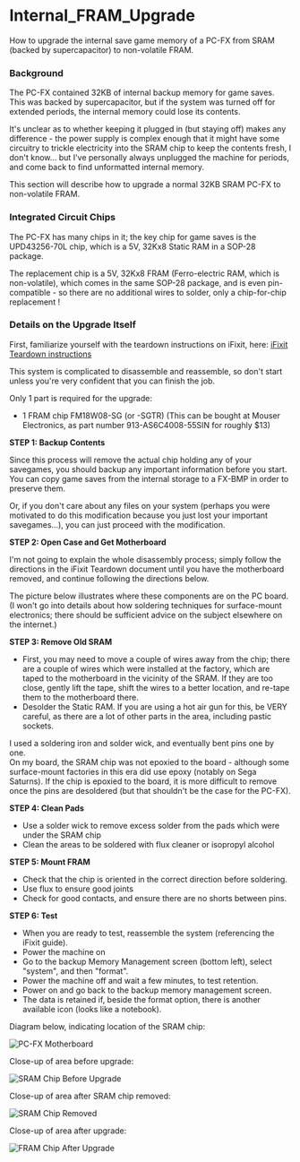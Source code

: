 # Internal_FRAM_Upgrade

How to upgrade the internal save game memory of a PC-FX from SRAM (backed by supercapacitor) to non-volatile FRAM.


### Background

The PC-FX contained 32KB of internal backup memory for game saves. This was backed by supercapacitor, but if the
system was turned off for extended periods, the internal memory could lose its contents.

It's unclear as to whether keeping it plugged in (but staying off) makes any difference - the power supply is
complex enough that it might have some circuitry to trickle electricity into the SRAM chip to keep the contents
fresh, I don't know... but I've personally always unplugged the machine for periods, and come back to find
unformatted internal memory.

This section will describe how to upgrade a normal 32KB SRAM PC-FX to non-volatile FRAM.

### Integrated Circuit Chips

The PC-FX has many chips in it; the key chip for game saves is the UPD43256-70L chip, which is a 5V,
32Kx8 Static RAM in a SOP-28 package.

The replacement chip is a 5V, 32Kx8 FRAM (Ferro-electric RAM, which is non-volatile), which comes in
the same SOP-28 package, and is even pin-compatible - so there are no additional wires to solder, only
a chip-for-chip replacement !


### Details on the Upgrade Itself

First, familiarize yourself with the teardown instructions on iFixit, here:
[iFixit Teardown instructions](https://www.ifixit.com/Teardown/NEC+PC-FX+Teardown/148628)

This system is complicated to disassemble and reassemble, so don't start unless you're very confident
that you can finish the job.

Only 1 part is required for the upgrade:
 - 1 FRAM chip FM18W08-SG (or -SGTR) (This can be bought at Mouser Electronics, as part number 913-AS6C4008-55SIN for roughly $13)

**STEP 1: Backup Contents**

Since this process will remove the actual chip holding any of your savegames, you should backup any
important information before you start.  You can copy game saves from the internal storage to a FX-BMP
in order to preserve them.

Or, if you don't care about any files on your system (perhaps you were motivated to do this modification because
you just lost your important savegames...), you can just proceed with the modification.

**STEP 2: Open Case and Get Motherboard**

I'm not going to explain the whole disassembly process; simply follow the directions in the iFixit Teardown
document until you have the motherboard removed, and continue following the directions below.

The picture below illustrates where these components are on the PC board.
(I won't go into details about how soldering techniques for surface-mount electronics; there should
be sufficient advice on the subject elsewhere on the internet.)

**STEP 3: Remove Old SRAM**
 - First, you may need to move a couple of wires away from the chip; there are a couple of wires which were
installed at the factory, which are taped to the motherboard in the vicinity of the SRAM. If they are too
close, gently lift the tape, shift the wires to a better location, and re-tape them to the motherboard there.
 - Desolder the Static RAM.  If you are using a hot air gun for this, be VERY careful, as there are a lot
of other parts in the area, including pastic sockets.  

I used a soldering iron and solder wick, and eventually bent pins one by one.\
On my board, the SRAM chip was not epoxied to the board - although some surface-mount factories in this era
did use epoxy (notably on Sega Saturns). If the chip is epoxied to the board, it is more difficult to remove
once the pins are desoldered (but that shouldn't be the case for the PC-FX).

**STEP 4: Clean Pads**
 - Use a solder wick to remove excess solder from the pads which were under the SRAM chip
 - Clean the areas to be soldered with flux cleaner or isopropyl alcohol

**STEP 5: Mount FRAM**
 - Check that the chip is oriented in the correct direction before soldering.
 - Use flux to ensure good joints
 - Check for good contacts, and ensure there are no shorts between pins.

**STEP 6: Test**
 - When you are ready to test, reassemble the system (referencing the iFixit guide).
 - Power the machine on
 - Go to the backup Memory Management screen (bottom left), select "system", and then "format".
 - Power the machine off and wait a few minutes, to test retention.
 - Power on and go back to the backup memory management screen.
 - The data is retained if, beside the format option, there is another available icon (looks like a notebook).

Diagram below, indicating location of the SRAM chip:

![PC-FX Motherboard](images/NEC-PC-FX-Motherboard_SRAM_chip.jpg)


Close-up of area before upgrade:

![SRAM Chip Before Upgrade](images/FRAM_upgrade_before_closeup.jpg)


Close-up of area after SRAM chip removed:

![SRAM Chip Removed](images/FRAM_upgrade_SRAM_removed.jpg)


Close-up of area after upgrade:

![FRAM Chip After Upgrade](images/FRAM_upgrade_after_closeup.jpg)

